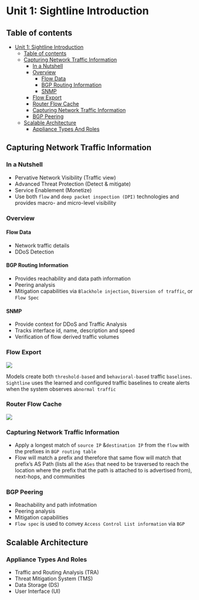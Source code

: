 # Unit 1: Sightline Introduction

## Table of contents

- [Unit 1: Sightline Introduction](#unit-1-sightline-introduction)
  - [Table of contents](#table-of-contents)
  - [Capturing Network Traffic Information](#capturing-network-traffic-information)
    - [In a Nutshell](#in-a-nutshell)
    - [Overview](#overview)
      - [Flow Data](#flow-data)
      - [BGP Routing Information](#bgp-routing-information)
      - [SNMP](#snmp)
    - [Flow Export](#flow-export)
    - [Router Flow Cache](#router-flow-cache)
    - [Capturing Network Traffic Information](#capturing-network-traffic-information-1)
    - [BGP Peering](#bgp-peering)
  - [Scalable Architecture](#scalable-architecture)
    - [Appliance Types And Roles](#appliance-types-and-roles)

## Capturing Network Traffic Information

### In a Nutshell

- Pervative Network Visibility (Traffic view)
- Advanced Threat Protection (Detect & mitigate)
- Service Enablement (Monetize)
- Use both `flow` and `deep packet inspection (DPI)` technologies and provides macro- and micro-level visibility

### Overview

#### Flow Data

- Network traffic details
- DDoS Detection
  
#### BGP Routing Information

- Provides reachability and data path information
- Peering analysis
- Mitigation capabilities via `Blackhole injection`, `Diversion of traffic`, or `Flow Spec`
  
#### SNMP

- Provide context for DDoS and Traffic Analysis
- Tracks interface id, name, description and speed
- Verification of flow derived traffic volumes

### Flow Export

![](https://i.ibb.co/mqYHTXF/Screenshot-2023-05-26-085251.png)

Models create both `threshold-based` and `behavioral-based` traffic `baselines`. `Sightline` uses the learned and configured traffic baselines to create alerts when the system observes `abnormal traffic`

### Router Flow Cache

![](https://i.ibb.co/9G5197C/Screenshot-2023-05-26-090427.png)

### Capturing Network Traffic Information

- Apply a longest match of `source IP` &`destination IP` from the `flow` with
the prefixes in `BGP routing table`
- Flow will match a prefix and therefore that same flow will match that prefix’s AS Path (lists all the `ASes` that need to be traversed to reach the location where the prefix that the path is attached to is advertised from), next-hops, and communities

### BGP Peering

- Reachability and path infotmation
- Peering analysis
- Mitigation capabilities
- `Flow spec` is used to convey `Access Control List information` via `BGP`

## Scalable Architecture

### Appliance Types And Roles

- Traffic and Routing Analysis (TRA)
- Threat Mitigation System (TMS)
- Data Storage (DS)
- User Interface (UI)



